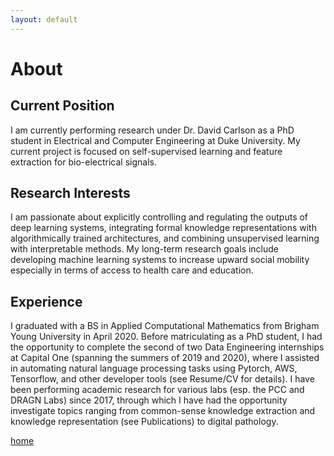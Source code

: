 ```yaml
---
layout: default
---
```


# About

## Current Position

I am currently performing research under Dr. David Carlson as a PhD student in Electrical and Computer Engineering at Duke University. My current project is focused on self-supervised learning and feature extraction for bio-electrical signals.

## Research Interests

I am passionate about explicitly controlling and regulating the outputs of deep learning systems, integrating formal knowledge representations with algorithmically trained architectures, and combining unsupervised learning with interpretable methods. My long-term research goals include developing machine learning systems to increase upward social mobility especially in terms of access to health care and education.

## Experience

I graduated with a BS in Applied Computational Mathematics from Brigham Young University in April 2020. Before matriculating as a PhD student, I had the opportunity to complete the second of two Data Engineering internships at Capital One (spanning the summers of 2019 and 2020), where I assisted in automating natural language processing tasks using Pytorch, AWS, Tensorflow, and other developer tools (see Resume/CV for details). I have been performing academic research for various labs (esp. the PCC and DRAGN Labs) since 2017, through which I have had the opportunity investigate topics ranging from common-sense knowledge extraction and knowledge representation (see Publications) to digital pathology.

[home](./)
